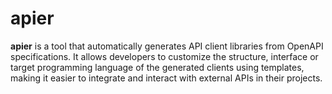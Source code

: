 # apier

**apier** is a tool that automatically generates API client libraries
from OpenAPI specifications. It allows developers to customize the structure,
interface or target programming language of the generated clients using
templates, making it easier to integrate and interact with external APIs in
their projects.
